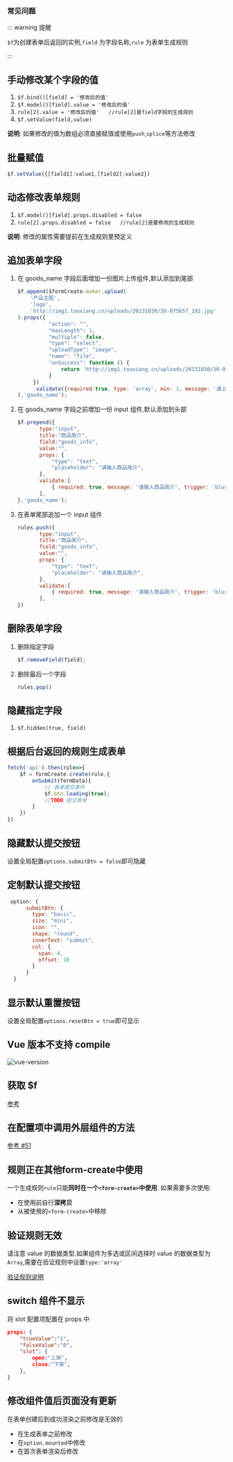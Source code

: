 ### 常见问题

::: warning 提醒

`$f`为创建表单后返回的实例,`field` 为字段名称,`rule` 为表单生成规则

:::

## 手动修改某个字段的值

1. `$f.bind()[field] = '修改后的值' `
2. `$f.model()[field].value = '修改后的值'`
3. `rule[2].value = '修改后的值'   //rule[2]是field字段的生成规则`
4. `$f.setValue(field,value)`

**说明**: 如果修改的值为数组必须直接赋值或使用`push`,`splice`等方法修改

## 批量赋值

```javascript
$f.setValue({[field1]:value1,[field2]:value2})
```

## 动态修改表单规则

1. `$f.model()[field].props.disabled = false`
2. `rule[2].props.disabled = false   //rule[2]是要修改的生成规则`

**说明**: 修改的属性需要提前在生成规则里预定义

## 追加表单字段

1. 在 goods_name 字段后面增加一份图片上传组件,默认添加到尾部
    ```javascript
    $f.append($formCreate.maker.upload(
        '产品主图',
        'logo',
        'http://img1.touxiang.cn/uploads/20131030/30-075657_191.jpg'
    ).props({
              "action": "",
              "maxLength": 1,
              "multiple": false,
              "type": "select",
              "uploadType": "image",
              "name": "file",
              "onSuccess": function () {
                  return 'http://img1.touxiang.cn/uploads/20131030/30-075657_191.jpg';
              }
         })
         .validate({required:true, type: 'array', min: 1, message: '请上传1张图片', trigger: 'change'}
    ),'goods_name');
    ```
2. 在 goods_name 字段之前增加一份 input 组件,默认添加到头部

    ```javascript
    $f.prepend({
           type:"input",
           title:"商品简介",
           field:"goods_info",
           value:"",
           props: {
               "type": "text",
               "placeholder": "请输入商品简介",
           },
           validate:[
               { required: true, message: '请输入商品简介', trigger: 'blur' },
           ],
    },'goods_name');
    ```
3. 在表单尾部追加一个 input 组件
    ```javascript
    rules.push({
           type:"input",
           title:"商品简介",
           field:"goods_info",
           value:"",
           props: {
               "type": "text",
               "placeholder": "请输入商品简介",
           },
           validate:[
               { required: true, message: '请输入商品简介', trigger: 'blur' },
           ],
    })
    ```
## 删除表单字段

1. 删除指定字段

   ```javascript
   $f.removeField(field);
   ```

2. 删除最后一个字段

   ```javascript
   rules.pop()
   ```

## 隐藏指定字段

1. `$f.hidden(true, field)`

## 根据后台返回的规则生成表单

```javascript
fetch('api').then(rule=>{
    $f = formCreate.create(rule,{
        onSubmit(formData){
            // 表单提交事件
            $f.btn.loading(true);
            //TODO 提交表单
        }
    })
})
```

## 隐藏默认提交按钮

设置全局配置`options.submitBtn = false`即可隐藏

## 定制默认提交按钮

```javascript
 option: {
      submitBtn: {
        type: "basic",
        size: "mini",
        icon: "",
        shape: "round",
        innerText: "submit",
        col: {
          span: 4,
          offset: 10
        }
      }
  }
```
 

## 显示默认重置按钮

设置全局配置`options.resetBtn = true`即可显示

## Vue 版本不支持 compile

![vue-version](/img/vue-version.jpg)


## 获取 $f

[参考](/v2/instance.html)

## 在配置项中调用外层组件的方法

[参考 #51](https://github.com/xaboy/form-create/issues/51#issuecomment-473190389)

## 规则正在其他form-create中使用

一个生成规则`rule`只能**同时在一个`<form-create>`中使用**. 如果需要多次使用:
- 在使用前自行**深拷贝**
- 从被使用的`<form-create>`中移除

## 验证规则无效

请注意 value 的数据类型.如果组件为多选或区间选择时 value 的数据类型为`Array`,需要在验证规则中设置`type:'array'`

[验证规则说明](/v2/other/validation-rules.html)


## switch 组件不显示

将 slot 配置项配置在 props 中
```json
props: {
    "trueValue":"1", 
    "falseValue":"0",
    "slot": {
        open:"上架", 
        close:"下架", 
    }, 
}
```

## 修改组件值后页面没有更新

在表单创建后到成功渲染之前修改是无效的

- 在生成表单之前修改
- 在`option.mounted`中修改
- 在首次表单渲染后修改

